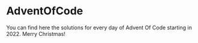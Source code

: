 # AdventOfCode
You can find here the solutions for every day of Advent Of Code starting in 2022. Merry Christmas!

